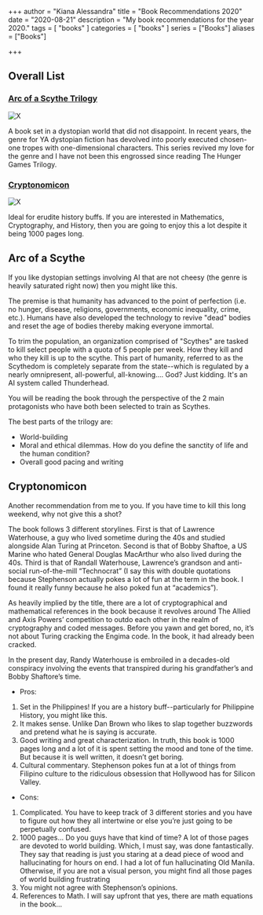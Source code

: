 +++
author = "Kiana Alessandra"
title = "Book Recommendations 2020"
date = "2020-08-21"
description = "My book recommendations for the year 2020."
tags = [
    "books"
]
categories = [
    "books"
]
series = ["Books"]
aliases = ["Books"]

+++
## Overall List 
### [Arc of a Scythe Trilogy](https://www.amazon.com/dp/B075VHW9KH?ref_=dbs_s_ks_series_rwt)

![X](/random/arc.png)

  A book set in a dystopian world that did not disappoint. In recent years, the genre for YA dystopian fiction has devolved into poorly executed chosen-one tropes with one-dimensional characters. This series revived my love for the genre and I have not been this engrossed since reading The Hunger Games Trilogy.

### [Cryptonomicon](https://www.amazon.com/Cryptonomicon-Neal-Stephenson-ebook/dp/B000FC11A6/ref=sr_1_1?dchild=1&keywords=cryptonomicon&qid=1597997634&sr=8-1)

![X](/random/cryptonomicon.png)

  Ideal for erudite history buffs. If you are interested in Mathematics, Cryptography, and History, then you are going to enjoy this a lot despite it being 1000 pages long.

## Arc of a Scythe 

If you like dystopian settings involving AI that are not cheesy (the genre is heavily saturated right now) then you might like this.

The premise is that humanity has advanced to the point of perfection (i.e. no hunger, disease, religions, governments, economic inequality, crime, etc.). Humans have also developed the technology to revive "dead" bodies and reset the age of bodies thereby making everyone immortal. 

To trim the population, an organization comprised of "Scythes" are tasked to kill select people with a quota of 5 people per week. How they kill and who they kill is up to the scythe. This part of humanity, referred to as the Scythedom is completely separate from the state--which is regulated by a nearly omnipresent, all-powerful, all-knowing.... God? Just kidding. It's an AI system called Thunderhead.

You will be reading the book through the perspective of the 2 main protagonists who have both been selected to train as Scythes.

The best parts of the trilogy are:
* World-building
* Moral and ethical dilemmas. How do you define the sanctity of life and the human condition?
* Overall good pacing and writing

## Cryptonomicon

Another recommendation from me to you. If you have time to kill this long weekend, why not give this a shot?

The book follows 3 different storylines. First is that of Lawrence Waterhouse, a guy who lived sometime during the 40s and studied alongside Alan Turing at Princeton. Second is that of Bobby Shaftoe, a US Marine who hated General Douglas MacArthur who also lived during the 40s. Third is that of Randall Waterhouse, Lawrence’s grandson and anti-social run-of-the-mill “Technocrat” (I say this with double quotations because Stephenson actually pokes a lot of fun at the term in the book. I found it really funny because he also poked fun at “academics”). 

As heavily implied by the title, there are a lot of cryptographical and mathematical references in the book because it revolves around The Allied and Axis Powers’ competition to outdo each other in the realm of cryptography and coded messages. Before you yawn and get bored, no, it’s not about Turing cracking the Engima code. In the book, it had already been cracked. 

In the present day, Randy Waterhouse is embroiled in a decades-old conspiracy involving the events that transpired during his grandfather’s and Bobby Shaftore’s time.

* Pros:
1. Set in the Philippines! If you are a history buff--particularly for Philippine History, you might like this.
2. It makes sense. Unlike Dan Brown who likes to slap together buzzwords and pretend what he is saying is accurate. 
3. Good writing and great characterization. In truth, this book is 1000 pages long and a lot of it is spent setting the mood and tone of the time. But because it is well written, it doesn’t get boring. 
4. Cultural commentary. Stephenson pokes fun at a lot of things from Filipino culture to the ridiculous obsession that Hollywood has for Silicon Valley.

* Cons:
1. Complicated. You have to keep track of 3 different stories and you have to figure out how they all intertwine or else you’re just going to be perpetually confused.
2. 1000 pages… Do you guys have that kind of time? A lot of those pages are devoted to world building. Which, I must say, was done fantastically. They say that reading is just you staring at a dead piece of wood and hallucinating for hours on end. I had a lot of fun hallucinating Old Manila. Otherwise, if you are not a visual person, you might find all those pages of world building frustrating
3. You might not agree with Stephenson’s opinions.
4. References to Math. I will say upfront that yes, there are math equations in the book… 


